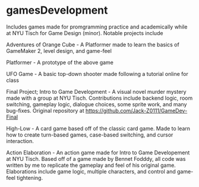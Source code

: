# gamesDevelopment

Includes games made for promgramming practice and academically while at NYU Tisch for Game Design (minor). Notable projects include

Adventures of Orange Cube - A Platformer made to learn the basics of GameMaker 2, level design, and game-feel

Platformer - A prototype of the above game

UFO Game - A basic top-down shooter made following a tutorial online for class

Final Project; Intro to Game Development - A visual novel murder mystery made with a group at NYU Tisch. Contributions include backend logic, room switching, gameplay logic, dialogue choices, some sprite work, and many bug-fixes. Original repository at https://github.com/Jack-Z0111/GameDev-Final

High-Low - A card game based off of the classic card game. Made to learn how to create turn-based games, case-based switching, and cursor interaction.

Action Elaboration - An action game made for Intro to Game Developement at NYU Tisch. Based off of a game made by Bennet Fodddy, all code was written by me to replicate the gameplay and feel of his original game. Elaborations include game logic, multiple characters, and control and game-feel tightening.
